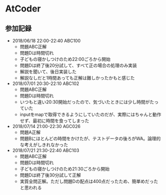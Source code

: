 # AtCoder

## 参加記録
- 2018/06/18 22:00-22:40 ABC100
    - 問題ABC正解
    - 問題Dは時間切れ
    - 子どもの寝かしつけのため22:00ごろから開始
    - 問題Dは終了後20分試して、すべて正の場合の処理のみ実装
    - 解説を聞いて、後日実装した
    - 解説なしだと1時間あっても正解は難しかったかもと感じた
- 2018/07/01 20:30-22:10 ABC102
    - 問題ABC正解
    - 問題Dは時間切れ
    - いつもと違い20:30開始だったので、気づいたときには少し時間がたっていた
    - inputをmapで取得できるようにしていたのだが、実際にはちゃんと動作せず、最初に時間を食ってしまった
- 2018/07/14 21:00-22:30 AGC026
    - 問題A正解
    - 問題Bにほとんどの時間をかけたが、テストデータの後ろがWA。論理的な考えがしきれなかった
- 2018/07/21 21:30-22:40 ABC103
    - 問題ABC正解
    - 問題Dは時間切れ
    - 子どもの寝かしつけのため21:30ごろから開始
    - 問題Dは終了後30分試して正解
    - 実質全問正解。ただし問題Dの配点は400点だったため、簡単めだったと思われる

